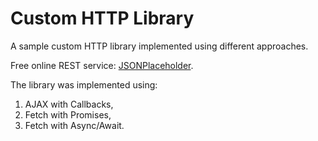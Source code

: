 # Custom HTTP Library

A sample custom HTTP library implemented using different approaches.

Free online REST service: [JSONPlaceholder](https://jsonplaceholder.typicode.com/).

The library was implemented using:

1. AJAX with Callbacks,
2. Fetch with Promises,
3. Fetch with Async/Await.
